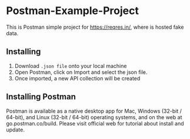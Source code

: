 # Postman-Example-Project

This is Postman simple project for https://reqres.in/, where is hosted fake data. 


## Installing

1) Download `.json file` onto your local machine
2) Open Postman, click on Import and select the json file.
3) Once imported, a new API collection will be created


## Installing Postman 

Postman is available as a native desktop app for Mac, Windows (32-bit / 64-bit), and Linux (32-bit / 64-bit) operating systems, and on the web at go.postman.co/build.
Please visit official web for tutorial about install and update.


